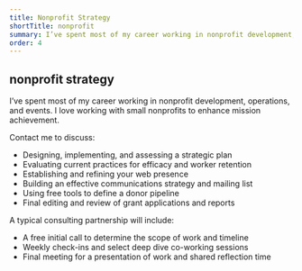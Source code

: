 ```yaml
---
title: Nonprofit Strategy
shortTitle: nonprofit
summary: I’ve spent most of my career working in nonprofit development, operations, and events.
order: 4
---
```


## nonprofit strategy

I’ve spent most of my career working in nonprofit development, operations, and events. I love working with small nonprofits to enhance mission achievement.

Contact me to discuss:

- Designing, implementing, and assessing a strategic plan
- Evaluating current practices for efficacy and worker retention
- Establishing and refining your web presence
- Building an effective communications strategy and mailing list
- Using free tools to define a donor pipeline
- Final editing and review of grant applications and reports

A typical consulting partnership will include:

- A free initial call to determine the scope of work and timeline
- Weekly check-ins and select deep dive co-working sessions
- Final meeting for a presentation of work and shared reflection time
